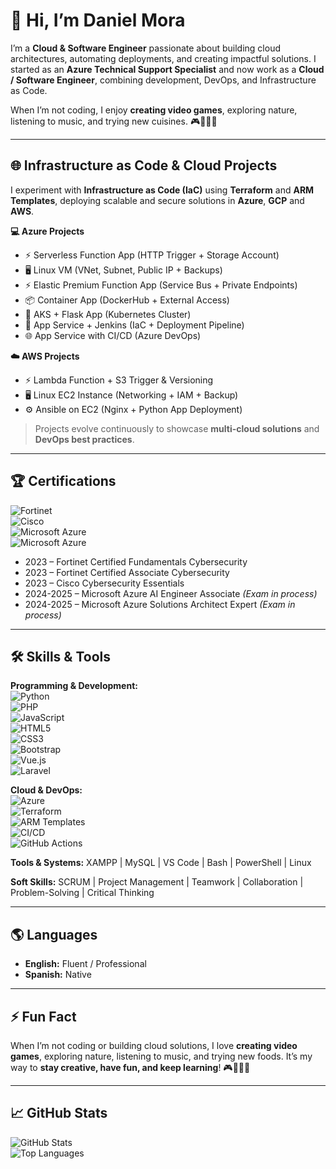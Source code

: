 # 👋 Hi, I’m Daniel Mora

I’m a **Cloud & Software Engineer** passionate about building cloud architectures, automating deployments, and creating impactful solutions. I started as an **Azure Technical Support Specialist** and now work as a **Cloud / Software Engineer**, combining development, DevOps, and Infrastructure as Code.  

When I’m not coding, I enjoy **creating video games**, exploring nature, listening to music, and trying new cuisines. 🎮🌲🎶🍲  

---

## 🌐 Infrastructure as Code & Cloud Projects  

I experiment with **Infrastructure as Code (IaC)** using **Terraform** and **ARM Templates**, deploying scalable and secure solutions in **Azure**, **GCP** and **AWS**.  

**💻 Azure Projects**  
- ⚡ Serverless Function App (HTTP Trigger + Storage Account)  
- 🖥️ Linux VM (VNet, Subnet, Public IP + Backups)  
- ⚡ Elastic Premium Function App (Service Bus + Private Endpoints)  
- 📦 Container App (DockerHub + External Access)  
- 🐍 AKS + Flask App (Kubernetes Cluster)  
- 🔧 App Service + Jenkins (IaC + Deployment Pipeline)  
- 🌐 App Service with CI/CD (Azure DevOps)  

**☁️ AWS Projects**  
- ⚡ Lambda Function + S3 Trigger & Versioning  
- 🖥️ Linux EC2 Instance (Networking + IAM + Backup)  
- ⚙️ Ansible on EC2 (Nginx + Python App Deployment)  

> Projects evolve continuously to showcase **multi-cloud solutions** and **DevOps best practices**.  

---

## 🏆 Certifications  

![Fortinet](https://img.shields.io/badge/Fortinet-Cybersecurity-blue)  
![Cisco](https://img.shields.io/badge/Cisco-Cybersecurity-red)  
![Microsoft Azure](https://img.shields.io/badge/Azure-Solutions_Architect-blueviolet)  
![Microsoft Azure](https://img.shields.io/badge/Azure-AI_Engineer-blue)  

- 2023 – Fortinet Certified Fundamentals Cybersecurity  
- 2023 – Fortinet Certified Associate Cybersecurity  
- 2023 – Cisco Cybersecurity Essentials  
- 2024-2025 – Microsoft Azure AI Engineer Associate *(Exam in process)*  
- 2024-2025 – Microsoft Azure Solutions Architect Expert *(Exam in process)*  

---

## 🛠 Skills & Tools  

**Programming & Development:**  
![Python](https://img.shields.io/badge/Python-FFE873?style=flat&logo=python&logoColor=blue)  
![PHP](https://img.shields.io/badge/PHP-777BB4?style=flat&logo=php&logoColor=white)  
![JavaScript](https://img.shields.io/badge/JavaScript-F7DF1E?style=flat&logo=javascript&logoColor=black)  
![HTML5](https://img.shields.io/badge/HTML5-E34F26?style=flat&logo=html5&logoColor=white)  
![CSS3](https://img.shields.io/badge/CSS3-1572B6?style=flat&logo=css3&logoColor=white)  
![Bootstrap](https://img.shields.io/badge/Bootstrap-7952B3?style=flat&logo=bootstrap&logoColor=white)  
![Vue.js](https://img.shields.io/badge/Vue.js-4FC08D?style=flat&logo=vue.js&logoColor=white)  
![Laravel](https://img.shields.io/badge/Laravel-FC2D3C?style=flat&logo=laravel&logoColor=white)  

**Cloud & DevOps:**  
![Azure](https://img.shields.io/badge/Azure-0078D4?style=flat&logo=microsoft-azure&logoColor=white)  
![Terraform](https://img.shields.io/badge/Terraform-7B42BC?style=flat&logo=terraform&logoColor=white)  
![ARM Templates](https://img.shields.io/badge/ARM-Red?style=flat)  
![CI/CD](https://img.shields.io/badge/CI/CD-blue?style=flat)  
![GitHub Actions](https://img.shields.io/badge/GitHub_Actions-2088FF?style=flat&logo=githubactions&logoColor=white)  

**Tools & Systems:** XAMPP | MySQL | VS Code | Bash | PowerShell | Linux  

**Soft Skills:** SCRUM | Project Management | Teamwork | Collaboration | Problem-Solving | Critical Thinking  

---

## 🌎 Languages  

- **English:** Fluent / Professional  
- **Spanish:** Native  

---

## ⚡ Fun Fact  

When I’m not coding or building cloud solutions, I love **creating video games**, exploring nature, listening to music, and trying new foods. It’s my way to **stay creative, have fun, and keep learning**! 🎮🌲🎶🍲  

---

## 📈 GitHub Stats  

![GitHub Stats](https://github-readme-stats.vercel.app/api?username=daromovil&show_icons=true&theme=radical)  
![Top Languages](https://github-readme-stats.vercel.app/api/top-langs/?username=daromovil&layout=compact&theme=radical)
